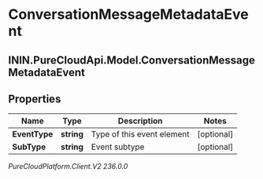 # ConversationMessageMetadataEvent

## ININ.PureCloudApi.Model.ConversationMessageMetadataEvent

## Properties

|Name | Type | Description | Notes|
|------------ | ------------- | ------------- | -------------|
| **EventType** | **string** | Type of this event element | [optional] |
| **SubType** | **string** | Event subtype | [optional] |



_PureCloudPlatform.Client.V2 236.0.0_

